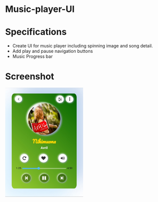 # Music-player-UI
# Specifications
- Create UI for music player including spinning image and song detail. 
- Add play and pause navigation buttons
- Music Progress bar
# Screenshot
<img src="20220216_130036.jpg" width="250" height="350"><br>

